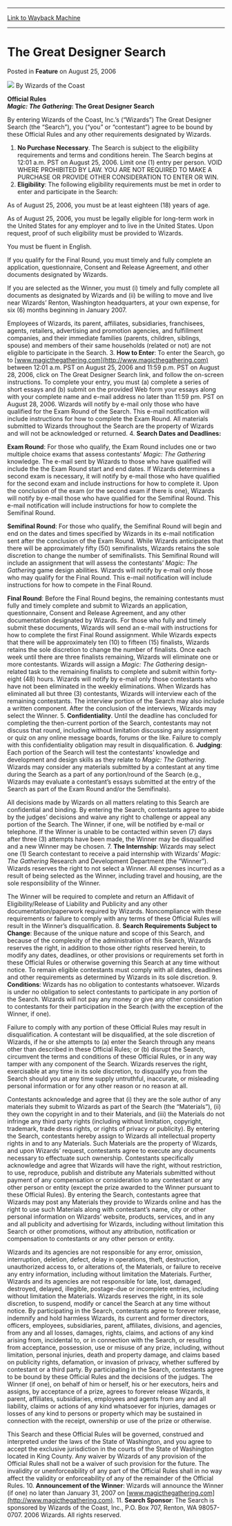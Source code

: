 
---
[Link to Wayback Machine](https://web.archive.org/web/20210503071904/https://magic.wizards.com/en/articles/archive/feature/great-designer-search-2006-08-25-0)

[_metadata_:wayback_url]:- "https://magic.wizards.com/en/articles/archive/feature/great-designer-search-2006-08-25-0"
[_metadata_:wayback_raw_url]:- "https://web.archive.org/web/20210503071904id_/https://magic.wizards.com/en/articles/archive/feature/great-designer-search-2006-08-25-0"
[_metadata_:wayback_capture_timestamp]:- "2021-05-03 07:19:04+00:00"
[_metadata_:description]:- "Official RulesMagic: The Gathering: The Great Designer SearchBy entering Wizards of the Coast, Inc.’s (“Wizards”) The Great Designer Search (the “Search”), you (“you” or “contestant”) agree to be bound by these Official Rules and any other requirements designated by Wizards.No Purchase Necessary. The Search is subject to the eligibility requirements and terms and conditions"
[_metadata_:generator]:- "Drupal 7 (http://drupal.org)"
[_metadata_:publish_date]:- "2006-08-25"
---


The Great Designer Search
=========================



 Posted in **Feature**
 on August 25, 2006 






![](https://media.magic.wizards.com/styles/auth_small/public/images/person/wizards_author.jpg)
By Wizards of the Coast











**Official Rules  
*Magic: The Gathering*: The Great Designer Search**

By entering Wizards of the Coast, Inc.’s (“Wizards”) The Great Designer Search (the “Search”), you (“you” or “contestant”) agree to be bound by these Official Rules and any other requirements designated by Wizards.

1. **No Purchase Necessary**. The Search is subject to the eligibility requirements and terms and conditions herein. The Search begins at 12:01 a.m. PST on August 25, 2006. Limit one (1) entry per person. VOID WHERE PROHIBITED BY LAW. YOU ARE NOT REQUIRED TO MAKE A PURCHASE OR PROVIDE OTHER CONSIDERATION TO ENTER OR WIN.
2. **Eligibility**: The following eligibility requirements must be met in order to enter and participate in the Search:  
  
 As of August 25, 2006, you must be at least eighteen (18) years of age.  
  
 As of August 25, 2006, you must be legally eligible for long-term work in the United States for any employer and to live in the United States. Upon request, proof of such eligibility must be provided to Wizards.  
  
 You must be fluent in English.  
  
 If you qualify for the Final Round, you must timely and fully complete an application, questionnaire, Consent and Release Agreement, and other documents designated by Wizards.   
  
 If you are selected as the Winner, you must (i) timely and fully complete all documents as designated by Wizards and (ii) be willing to move and live near Wizards’ Renton, Washington headquarters, at your own expense, for six (6) months beginning in January 2007.  
  
 Employees of Wizards, its parent, affiliates, subsidiaries, franchisees, agents, retailers, advertising and promotion agencies, and fulfillment companies, and their immediate families (parents, children, siblings, spouse) and members of their same households (related or not) are not eligible to participate in the Search.
3. **How to Enter**: To enter the Search, go to [www.magicthegathering.com](http://www.magicthegathering.com) between 12:01 a.m. PST on August 25, 2006 and 11:59 p.m. PST on August 28, 2006, click on The Great Designer Search link, and follow the on-screen instructions. To complete your entry, you must (a) complete a series of short essays and (b) submit on the provided Web form your essays along with your complete name and e-mail address no later than 11:59 pm. PST on August 28, 2006. Wizards will notify by e-mail only those who have qualified for the Exam Round of the Search. This e-mail notification will include instructions for how to complete the Exam Round. All materials submitted to Wizards throughout the Search are the property of Wizards and will not be acknowledged or returned.
4. **Search Dates and Deadlines:**  
  
**Exam Round**: For those who qualify, the Exam Round includes one or two multiple choice exams that assess contestants’ *Magic: The Gathering* knowledge. The e-mail sent by Wizards to those who have qualified will include the the Exam Round start and end dates. If Wizards determines a second exam is necessary, it will notify by e-mail those who have qualified for the second exam and include instructions for how to complete it. Upon the conclusion of the exam (or the second exam if there is one), Wizards will notify by e-mail those who have qualified for the Semifinal Round. This e-mail notification will include instructions for how to complete the Semifinal Round.  
  
**Semifinal Round**: For those who qualify, the Semifinal Round will begin and end on the dates and times specified by Wizards in its e-mail notification sent after the conclusion of the Exam Round. While Wizards anticipates that there will be approximately fifty (50) semifinalists, Wizards retains the sole discretion to change the number of semifinalists. This Semifinal Round will include an assignment that will assess the contestants’ *Magic: The Gathering* game design abilities. Wizards will notify by e-mail only those who may qualify for the Final Round. This e-mail notification will include instructions for how to compete in the Final Round.  
  
**Final Round**: Before the Final Round begins, the remaining contestants must fully and timely complete and submit to Wizards an application, questionnaire, Consent and Release Agreement, and any other documentation designated by Wizards. For those who fully and timely submit these documents, Wizards will send an e-mail with instructions for how to complete the first Final Round assignment. While Wizards expects that there will be approximately ten (10) to fifteen (15) finalists, Wizards retains the sole discretion to change the number of finalists. Once each week until there are three finalists remaining, Wizards will eliminate one or more contestants. Wizards will assign a *Magic: The Gathering* design-related task to the remaining finalists to complete and submit within forty-eight (48) hours. Wizards will notify by e-mail only those contestants who have not been eliminated in the weekly eliminations. When Wizards has eliminated all but three (3) contestants, Wizards will interview each of the remaining contestants. The interview portion of the Search may also include a written component. After the conclusion of the interviews, Wizards may select the Winner.
5. **Confidentiality**. Until the deadline has concluded for completing the then-current portion of the Search, contestants may not discuss that round, including without limitation discussing any assignment or quiz on any online message boards, forums or the like. Failure to comply with this confidentiality obligation may result in disqualification.
6. **Judging**: Each portion of the Search will test the contestants’ knowledge and development and design skills as they relate to *Magic: The Gathering*. Wizards may consider any materials submitted by a contestant at any time during the Search as a part of any portion/round of the Search (e.g., Wizards may evaluate a contestant’s essays submitted at the entry of the Search as part of the Exam Round and/or the Semifinals).  
  
 All decisions made by Wizards on all matters relating to this Search are confidential and binding. By entering the Search, contestants agree to abide by the judges’ decisions and waive any right to challenge or appeal any portion of the Search. The Winner, if one, will be notified by e-mail or telephone. If the Winner is unable to be contacted within seven (7) days after three (3) attempts have been made, the Winner may be disqualified and a new Winner may be chosen.
7. **The Internship**: Wizards may select one (1) Search contestant to receive a paid internship with Wizards’ *Magic: The Gathering* Research and Development Department (the “Winner”). Wizards reserves the right to not select a Winner. All expenses incurred as a result of being selected as the Winner, including travel and housing, are the sole responsibility of the Winner.  
  
 The Winner will be required to complete and return an Affidavit of Eligibility/Release of Liability and Publicity and any other documentation/paperwork required by Wizards. Noncompliance with these requirements or failure to comply with any terms of these Official Rules will result in the Winner’s disqualification.
8. **Search Requirements Subject to Change**: Because of the unique nature and scope of this Search, and because of the complexity of the administration of this Search, Wizards reserves the right, in addition to those other rights reserved herein, to modify any dates, deadlines, or other provisions or requirements set forth in these Official Rules or otherwise governing this Search at any time without notice. To remain eligible contestants must comply with all dates, deadlines and other requirements as determined by Wizards in its sole discretion.
9. **Conditions**: Wizards has no obligation to contestants whatsoever. Wizards is under no obligation to select contestants to participate in any portion of the Search. Wizards will not pay any money or give any other consideration to contestants for their participation in the Search (with the exception of the Winner, if one).  
  
 Failure to comply with any portion of these Official Rules may result in disqualification. A contestant will be disqualified, at the sole discretion of Wizards, if he or she attempts to (a) enter the Search through any means other than described in these Official Rules; or (b) disrupt the Search, circumvent the terms and conditions of these Official Rules, or in any way tamper with any component of the Search. Wizards reserves the right, exercisable at any time in its sole discretion, to disqualify you from the Search should you at any time supply untruthful, inaccurate, or misleading personal information or for any other reason or no reason at all.  
  
 Contestants acknowledge and agree that (i) they are the sole author of any materials they submit to Wizards as part of the Search (the “Materials”), (ii) they own the copyright in and to their Materials, and (iii) the Materials do not infringe any third party rights (including without limitation, copyright, trademark, trade dress rights, or rights of privacy or publicity). By entering the Search, contestants hereby assign to Wizards all intellectual property rights in and to any Materials. Such Materials are the property of Wizards, and upon Wizards’ request, contestants agree to execute any documents necessary to effectuate such ownership. Contestants specifically acknowledge and agree that Wizards will have the right, without restriction, to use, reproduce, publish and distribute any Materials submitted without payment of any compensation or consideration to any contestant or any other person or entity (except the prize awarded to the Winner pursuant to these Official Rules). By entering the Search, contestants agree that Wizards may post any Materials they provide to Wizards online and has the right to use such Materials along with contestant’s name, city or other personal information on Wizards’ website, products, services, and in any and all publicity and advertising for Wizards, including without limitation this Search or other promotions, without any attribution, notification or compensation to contestants or any other person or entity.  
  
 Wizards and its agencies are not responsible for any error, omission, interruption, deletion, defect, delay in operations, theft, destruction, unauthorized access to, or alterations of, the Materials, or failure to receive any entry information, including without limitation the Materials. Further, Wizards and its agencies are not responsible for late, lost, damaged, destroyed, delayed, illegible, postage-due or incomplete entries, including without limitation the Materials. Wizards reserves the right, in its sole discretion, to suspend, modify or cancel the Search at any time without notice. By participating in the Search, contestants agree to forever release, indemnify and hold harmless Wizards, its current and former directors, officers, employees, subsidiaries, parent, affiliates, divisions, and agencies, from any and all losses, damages, rights, claims, and actions of any kind arising from, incidental to, or in connection with the Search, or resulting from acceptance, possession, use or misuse of any prize, including, without limitation, personal injuries, death and property damage, and claims based on publicity rights, defamation, or invasion of privacy, whether suffered by contestant or a third party. By participating in the Search, contestants agree to be bound by these Official Rules and the decisions of the judges. The Winner (if one), on behalf of him or herself, his or her executors, heirs and assigns, by acceptance of a prize, agrees to forever release Wizards, it parent, affiliates, subsidiaries, employees and agents from any and all liability, claims or actions of any kind whatsoever for injuries, damages or losses of any kind to persons or property which may be sustained in connection with the receipt, ownership or use of the prize or otherwise.  
  
 This Search and these Official Rules will be governed, construed and interpreted under the laws of the State of Washington, and you agree to accept the exclusive jurisdiction in the courts of the State of Washington located in King County. Any waiver by Wizards of any provision of the Official Rules shall not be a waiver of such provision for the future. The invalidity or unenforceability of any part of the Official Rules shall in no way affect the validity or enforceability of any of the remainder of the Official Rules.
10. **Announcement of the Winner**: Wizards will announce the Winner (if one) no later than January 31, 2007 on [www.magicthegathering.com](http://www.magicthegathering.com).
11. **Search Sponsor**: The Search is sponsored by Wizards of the Coast, Inc., P.O. Box 707, Renton, WA 98057-0707.  2006 Wizards. All rights reserved.






